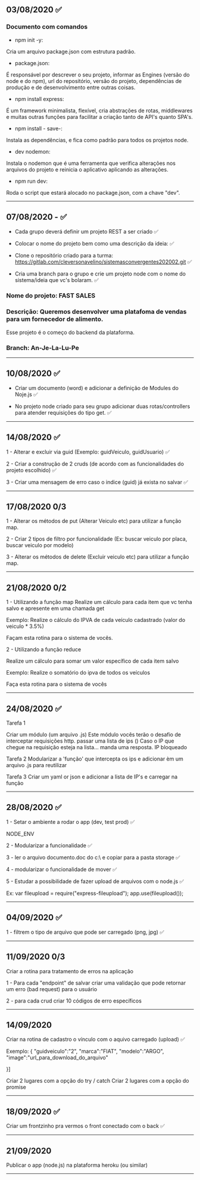 ## 03/08/2020 ✅

### Documento com comandos 

- npm init -y:

Cria um arquivo package.json com estrutura padrão.


- package.json:

É responsável por descrever o seu projeto, informar as Engines (versão do node e do npm), url do repositório, versão do projeto, dependências de produção e de desenvolvimento entre outras coisas.

 - npm install express:

 É um framework minimalista, flexível, cria abstrações de rotas, middlewares e muitas outras funções para facilitar a criação tanto de API's quanto SPA's.

- npm install - save-:

Instala as dependências, e fica como padrão para todos os projetos node.

- dev nodemon:

Instala o nodemon que é uma ferramenta que verifica alterações nos arquivos do projeto e reinicia o aplicativo aplicando as alterações.

- npm run dev:

Roda o script que estará alocado no package.json, com a chave "dev".

<hr>

## 07/08/2020 - ✅

- Cada grupo deverá definir um projeto REST a ser criado ✅

- Colocar o nome do projeto bem como uma descrição da ideia: ✅

- Clone o repositório criado para a turma: https://gitlab.com/cleversonavelino/sistemasconvergentes202002.git ✅

- Cria uma branch para o grupo e crie um projeto node com o nome do sistema/ideia que vc's bolaram. ✅

### Nome do projeto: FAST SALES
### Descrição: Queremos desenvolver uma platafoma de vendas para um fornecedor de alimento.
Esse projeto é o começo do backend da plataforma.
### Branch: An-Je-La-Lu-Pe

<hr>

## 10/08/2020 ✅

- Criar um documento (word) e adicionar a definição de Modules do Noje.js ✅

- No projeto node criado para seu grupo adicionar duas rotas/controllers para atender requisições do tipo get. ✅

<hr>

## 14/08/2020 ✅

1 - Alterar e excluir via guid (Exemplo: guidVeiculo, guidUsuario) ✅

2 - Criar a construção de 2 cruds (de acordo com as funcionalidades do projeto escolhido) ✅

3 - Criar uma mensagem de erro caso o indice (guid) já exista no salvar ✅

<hr>

## 17/08/2020 0/3

1 - Alterar os métodos de put (Alterar Veiculo etc) para utilizar a função map.

2 - Criar 2 tipos de filtro por funcionalidade (Ex: buscar veiculo por placa, buscar veiculo por modelo)

3 - Alterar os métodos de delete (Excluir veiculo etc) para utilizar a função map.

<hr>

## 21/08/2020 0/2

1 - Utilizando a função map
Realize um cálculo para cada item que vc tenha salvo e apresente em uma chamada get 

Exemplo: Realize o cálculo do IPVA de cada veículo cadastrado (valor do veiculo * 3.5%)

Façam esta rotina para o sistema de vocês. 

2 - Utilizando a função reduce

Realize um cálculo para somar um valor específico de cada item salvo

Exemplo: Realize o somatório do ipva de todos os veículos

Faça esta rotina para o sistema de vocês

<hr>

## 24/08/2020 ✅

Tarefa 1

Criar um módulo (um arquivo .js)
Este módulo vocês terão o desafio de interceptar requisições http.
passar uma lista de ips ()
Caso o IP que chegue na requisição esteja na lista... manda uma resposta.
IP bloqueado

Tarefa 2
Modularizar a 'função' que intercepta os ips e adicionar èm um arquivo .js para reutilizar

Tarefa 3
Criar um yaml or json e adicionar a lista de IP's e carregar na função


<hr>

## 28/08/2020 ✅

1 - Setar o ambiente a rodar o app (dev, test prod) ✅

NODE_ENV 

2 - Modularizar a funcionalidade ✅

3 - ler o arquivo documento.doc do c:\ e copiar para a pasta storage ✅

4 - modularizar o funcionalidade de mover ✅

5 - Estudar a possibilidade de fazer upload de arquivos com o node.js ✅

Ex: var fileupload = require("express-fileupload");
app.use(fileupload());

<hr>

## 04/09/2020 ✅

1 - filtrem o tipo de arquivo que pode ser carregado (png, jpg) ✅

<hr>

## 11/09/2020 0/3

Criar a rotina para tratamento de erros na aplicação

1 - Para cada "endpoint" de salvar criar uma validação que pode
retornar um erro (bad request) para o usuário

2 - para cada crud criar 10 códigos de erro específicos

<hr>

## 14/09/2020 

Criar na rotina de cadastro o vínculo com o aquivo carregado (upload)  ✅

Exemplo:
{
"guidveiculo":"2",
"marca":"FIAT",
"modelo":"ARGO",
"image":"url_para_download_do_arquivo"

}]

Criar 2 lugares com a opção do try / catch
Criar 2 lugares com a opção do promise

<hr>

## 18/09/2020 ✅

Criar um frontzinho pra vermos o front conectado com o back ✅

<hr>

## 21/09/2020 

Publicar o app (node.js) na plataforma heroku (ou similar)

<hr>

